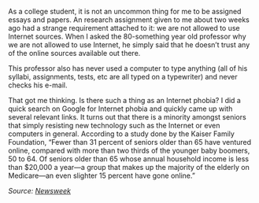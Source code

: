 As a college student, it is not an uncommon thing for me to be assigned essays and papers. An research assignment given to me about two weeks ago had a strange requirement attached to it: we are not allowed to use Internet sources. When I asked the 80-something year old professor why we are not allowed to use Internet, he simply said that he doesn’t trust any of the online sources available out there.

This professor also has never used a computer to type anything (all of his syllabi, assignments, tests, etc are all typed on a typewriter) and never checks his e-mail.

That got me thinking. Is there such a thing as an Internet phobia? I did a quick search on Google for Internet phobia and quickly came up with several relevant links. It turns out that there is a minority amongst seniors that simply resisting new technology such as the Internet or even computers in general. According to a study done by the Kaiser Family Foundation, “Fewer than 31 percent of seniors older than 65 have ventured online, compared with more than two thirds of the younger baby boomers, 50 to 64. Of seniors older than 65 whose annual household income is less than $20,000 a year—a group that makes up the majority of the elderly on Medicare—an even slighter 15 percent have gone online.”

*Source: [Newsweek](http://www.msnbc.msn.com/id/7517715/site/newsweek)*
